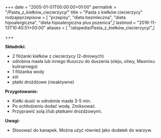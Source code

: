 +++
date = "2005-01-01T00:00:00+01:00"
permalink = "/Pasta_z_kiełków_ciecierzycy/"
title = "Pasta z kiełków ciecierzycy"
rodzajeprzepisow = [ "przepisy", "dieta bezmleczna", "dieta hipoalergiczna", "dieta hipoalergiczna plus pszenica",]
lastmod = "2016-11-13T10:40:51+00:00"
aliases = [ "/atopedia/Pasta_z_kiełków_ciecierzycy/",]

+++

**Składniki:**

-   2 filiżanki kiełków z ciecierzycy (2-dniowych)
-   odrobina masła lub innego tłuszczu do duszenia (oleju, oliwy, Masmixu kulinarnego)
-   1 filiżanka wody
-   sól
-   płatki drożdżowe (nieaktywne)

**Przygotowanie:**

-   Kiełki dusić w odrobinie masła 3-5 min.
-   Po ochłodzeniu dodać wodę. Zmiksować.
-   Przyprawić solą i/lub płatkami drożdżowymi.

**Uwagi:**

-   Stosować do kanapek. Można użyć również jako dodatek do warzyw.
